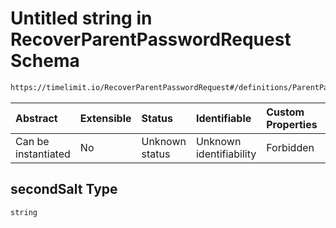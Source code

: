# Untitled string in RecoverParentPasswordRequest Schema

```txt
https://timelimit.io/RecoverParentPasswordRequest#/definitions/ParentPassword/properties/secondSalt
```



| Abstract            | Extensible | Status         | Identifiable            | Custom Properties | Additional Properties | Access Restrictions | Defined In                                                                                                   |
| :------------------ | :--------- | :------------- | :---------------------- | :---------------- | :-------------------- | :------------------ | :----------------------------------------------------------------------------------------------------------- |
| Can be instantiated | No         | Unknown status | Unknown identifiability | Forbidden         | Allowed               | none                | [RecoverParentPasswordRequest.schema.json*](RecoverParentPasswordRequest.schema.json "open original schema") |

## secondSalt Type

`string`
